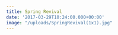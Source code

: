 ```yaml
---
title: Spring Revival
date: '2017-03-29T10:24:00.000+00:00'
image: "/uploads/SpringRevival(1x1).jpg"
---
```


